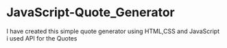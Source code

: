 # JavaScript-Quote_Generator
I have created this simple quote generator using HTML,CSS and JavaScript i used API for the Quotes 
